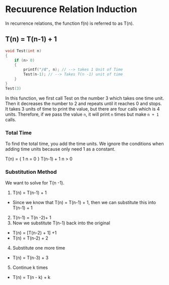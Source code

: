 # Recuurence Relation Induction

In recurrence relations, the function f(n) is referred to as T(n).

## T(n) = T(n-1) + 1
```c
void Test(int n)
{
    if (n> 0)
    {
        printf("/d", n); // --> takes 1 Unit of Time
        Test(n-1); // --> Takes T(n -1) unit of time
    }
}
Test(3)
```

In this function, we first call Test on the number 3 which takes one time unit. Then it decreases the number to 2 and repeats until it reaches 0 and stops. It takes 3 units of time to print the value, but there are four calls which is 4 units. Therefore, if we pass the value `n`, it will print `n` times but make `n + 1` calls. 

### Total Time

To find the total time, you add the time units. We ignore the conditions when adding time units because only need 1 as a constant.

T(n) = { 1          n = 0 }
        T(n-1) + 1  n > 0

### Substitution Method

We want to solve for T(n -1).
1. T(n) = T(n-1) + 1
- Since we know that T(n) = T(n-1) + 1, then we can substitute this into T(n-1) + 1
2. T(n-1) = T(n -2)+ 1
3. Now we substitute T(n-1) back into the original
- T(n) = [T(n-2) + 1] +1
- T(n) = T(n-2) + 2
4. Substitute one more time
- T(n) = T(n-3) + 3
5. Continue k times
- T(n) = T(n - k) + k
